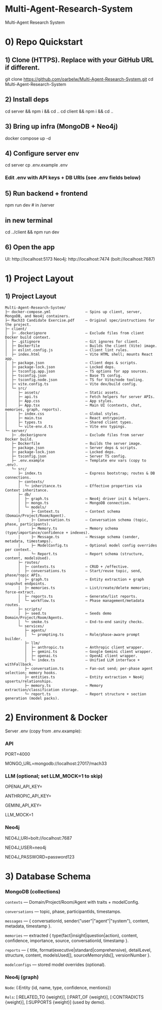 # Multi-Agent-Research-System
Multi-Agent Research System

# 0) Repo Quickstart

## 1) Clone (HTTPS). Replace with your GitHub URL if different.
git clone https://github.com/oarbelw/Multi-Agent-Research-System.git
cd Multi-Agent-Research-System

## 2) Install deps
cd server && npm i && cd ..
cd client && npm i && cd ..

## 3) Bring up infra (MongoDB + Neo4j)
docker compose up -d

## 4) Configure server env
cd server
cp .env.example .env
### Edit .env with API keys + DB URIs (see .env fields below)

## 5) Run backend + frontend
npm run dev            # in /server
## in new terminal
cd ../client && npm run dev

## 6) Open the app
UI:      http://localhost:5173
Neo4j:   http://localhost:7474  (bolt://localhost:7687)

# 1) Project Layout

## 1) Project Layout

```text
Multi-Agent-Research-System/
├─ docker-compose.yml                — Spins up client, server, MongoDB, and Neo4j containers.
├─ Mach33 Candidate Exercise.pdf     — Original spec/instructions for the project.
├─ client/
│  ├─ .dockerignore                  — Exclude files from client Docker build context.
│  ├─ .gitignore                     — Git ignores for client.
│  ├─ Dockerfile                     — Builds the client (Vite) image.
│  ├─ eslint.config.js               — Client lint rules.
│  ├─ index.html                     — Vite HTML shell; mounts React app.
│  ├─ package.json                   — Client deps & scripts.
│  ├─ package-lock.json              — Locked deps.
│  ├─ tsconfig.app.json              — TS options for app sources.
│  ├─ tsconfig.json                  — Base TS config.
│  ├─ tsconfig.node.json             — TS for Vite/node tooling.
│  ├─ vite.config.ts                 — Vite dev/build config.
│  └─ src/
│     ├─ assets/                     — Static assets.
│     ├─ api.ts                      — Fetch helpers for server APIs.
│     ├─ App.css                     — App styles.
│     ├─ App.tsx                     — Main UI (contexts, chat, memories, graph, reports).
│     ├─ index.css                   — Global styles.
│     ├─ main.tsx                    — React entrypoint.
│     ├─ types.ts                    — Shared client types.
│     └─ vite-env.d.ts               — Vite env typings.
└─ server/
   ├─ .dockerignore                  — Exclude files from server Docker build.
   ├─ Dockerfile                     — Builds the server image.
   ├─ package.json                   — Server deps & scripts.
   ├─ package-lock.json              — Locked deps.
   ├─ tsconfig.json                  — Server TS config.
   ├─ .env.example                   — Template env vars (copy to .env).
   └─ src/
      ├─ index.ts                    — Express bootstrap; routes & DB connections.
      ├─ contexts/
      │  └─ inheritance.ts           — Effective properties via Context inheritance.
      ├─ db/
      │  ├─ graph.ts                 — Neo4j driver init & helpers.
      │  ├─ mongo.ts                 — MongoDB connection.
      │  └─ models/
      │     ├─ Context.ts            — Context schema (Domain/Project/Room/Agent).
      │     ├─ Conversation.ts       — Conversation schema (topic, phase, participants).
      │     ├─ Memory.ts             — Memory schema (type/importance/confidence + indexes).
      │     ├─ Message.ts            — Message schema (sender, metadata, timestamps).
      │     ├─ ModelConfig.ts        — Optional model config overrides per context.
      │     └─ Report.ts             — Report schema (structure, content, modelsUsed).
      ├─ routes/
      │  ├─ contexts.ts              — CRUD + /effective.
      │  ├─ conversations.ts         — Start/reuse topic, send, phase/topic APIs.
      │  ├─ graph.ts                 — Entity extraction + graph snapshot endpoints.
      │  ├─ memories.ts              — List/create/delete memories; force-extract.
      │  ├─ reports.ts               — Generate/list reports.
      │  └─ workflow.ts              — Phase management/metadata routes.
      ├─ scripts/
      │  ├─ seed.ts                  — Seeds demo Domain/Project/Room/Agents.
      │  └─ smoke.ts                 — End-to-end sanity checks.
      └─ services/
         ├─ agents/
         │  └─ prompting.ts          — Role/phase-aware prompt builder.
         ├─ llm/
         │  ├─ anthropic.ts          — Anthropic client wrapper.
         │  ├─ gemini.ts             — Google Gemini client wrapper.
         │  ├─ openai.ts             — OpenAI client wrapper.
         │  └─ index.ts              — Unified LLM interface + withFallback.
         ├─ conversation.ts          — Fan-out send; per-phase agent selection; memory hooks.
         ├─ entities.ts              — Entity extraction + Neo4j upserts/relationships.
         ├─ memory.ts                — Memory extraction/classification storage.
         └─ report.ts                — Report structure + section generation (model packs).

```


# 2) Environment & Docker

Server .env (copy from .env.example):

### API

PORT=4000

MONGO_URL=mongodb://localhost:27017/mach33

### LLM (optional; set LLM_MOCK=1 to skip)

OPENAI_API_KEY=

ANTHROPIC_API_KEY=

GEMINI_API_KEY=

LLM_MOCK=1

### Neo4j
NEO4J_URI=bolt://localhost:7687

NEO4J_USER=neo4j

NEO4J_PASSWORD=password123

# 3) Database Schema

### MongoDB (collections)

`contexts` — Domain/Project/Room/Agent with traits + modelConfig.

`conversations` — topic, phase, participantIds, timestamps.

`messages` — { conversationId, sender("user"|"agent"|"system"), content, metadata, timestamp }.

`memories` — extracted { type(fact|insight|question|action), content, confidence, importance, source, conversationId, timestamp }.

`reports` — { title, format(executive|standard|comprehensive), detailLevel, structure, content, modelsUsed[], sourceMemoryIds[], versionNumber }.

`modelconfigs` — stored model overrides (optional).

### Neo4j (graph)

`Node`: (:Entity {id, name, type, confidence, mentions})

`Rels`: [:RELATED_TO {weight}], [:PART_OF {weight}], [:CONTRADICTS {weight}], [:SUPPORTS {weight}] (used by demo).
